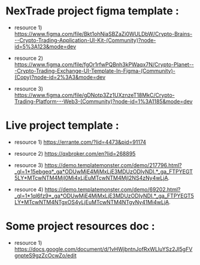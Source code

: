# NexTrade project figma template :

- resource 1) https://www.figma.com/file/Bkt1ohNiaSBZaZi0WULDbW/Crypto-Brains---Crypto-Trading-Application-UI-Kit-(Community)?node-id=5%3A123&mode=dev

- resource 2) https://www.figma.com/file/fgOr1rfwPQBnh3kPWaqx7N/Crypto-Planet---Crypto-Trading-Exchange-UI-Template-In-Figma-(Community)-(Copy)?node-id=2%3A3&mode=dev

- resource 3) https://www.figma.com/file/gDNotp3Zz1UXznzeT18MkC/Crypto-Trading-Platform---Web3-(Community)?node-id=1%3A1185&mode=dev

# Live project template : 

- resource 1) https://errante.com/?lid=4473&pid=91174

- resource  2) https://qxbroker.com/en?lid=268895

- resource 3) https://demo.templatemonster.com/demo/217796.html?_gl=1*15ebgeq*_ga*ODUwMjE4MjMxLjE3MDUzODIyNDI.*_ga_FTPYEGT5LY*MTcwNTM4MjI0Mi4xLjEuMTcwNTM4MjI2NS4zNy4wLjA.

- resource 4) https://demo.templatemonster.com/demo/69202.html?_gl=1*1ql6fz9*_ga*ODUwMjE4MjMxLjE3MDUzODIyNDI.*_ga_FTPYEGT5LY*MTcwNTM4NTgxOS4yLjEuMTcwNTM4NTgyNy41Mi4wLjA.

# Some project resources doc :

- resource 1) https://docs.google.com/document/d/1vHWjbntnJofRxWLluYSz2Jl5gFVgnpteS9gzZcOcwZo/edit
